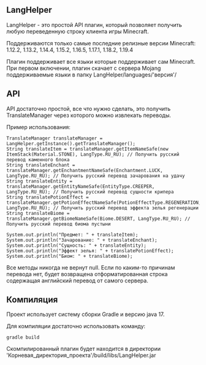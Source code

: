 ## LangHelper
LangHelper - это простой API плагин, который позволяет получить любую переведенную строку клиента игры Minecraft.

Поддерживаются только самые последние релизные версии Minecraft:
1.12.2,
1.13.2,
1.14.4,
1.15.2,
1.16.5,
1.17.1,
1.18.2,
1.19.4

Плагин поддерживает все языки которые поддерживает сам Minecraft.
При первом включении, плагин скачает с сервера Mojang поддерживаемые языки в папку LangHelper/languages/'версия'/

## API
API достаточно простой, все что нужно сделать, это получить TranslateManager через которого можно извлекать переводы.

Пример использования:
```
TranslateManager translateManager = LangHelper.getInstance().getTranslateManager();
String translateItem = translateManager.getItemNameSafe(new ItemStack(Material.STONE), LangType.RU_RU); // Получить русский перевод каменного блока
String translateEnchant = translateManager.getEnchantmentNameSafe(Enchantment.LUCK, LangType.RU_RU); // Получить русский перевод зачарования на удачу
String translateEntity = translateManager.getEntityNameSafe(EntityType.CREEPER, LangType.RU_RU); // Получить русский перевод сущности крипера
String translatePotionEffect = translateManager.getPotionEffectNameSafe(PotionEffectType.REGENERATION, LangType.RU_RU); // Получить русский перевод эффекта зелья регенерации
String translateBiome = translateManager.getBiomeNameSafe(Biome.DESERT, LangType.RU_RU); // Получить русский перевод биома пустыни

System.out.println("Предмет: " + translateItem);
System.out.println("Зачарование: " + translateEnchant);
System.out.println("Сущность: " + translateEntity);
System.out.println("Эффект зелья: " + translatePotionEffect);
System.out.println("Биом: " + translateBiome);
```
Все методы никогда не вернут null. Если по каким-то причинам перевода нет, будет возвращена отформатированная строка содержащая английский перевод от самого сервера.

## Компиляция
Проект использует систему сборки Gradle и версию java 17.

Для компиляции достаточно использовать команду:
```
gradle build
```
Скомпилированный плагин будет находится в директории 'Корневая_директория_проекта'/build/libs/LangHelper.jar


